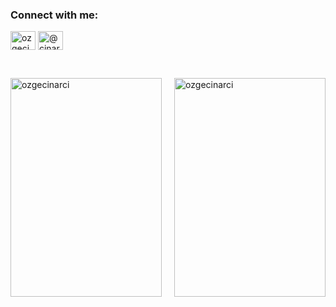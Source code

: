 
<!---
ozgecinarci/ozgecinarci is a ✨ special ✨ repository because its `README.md` (this file) appears on your GitHub profile.
You can click the Preview link to take a look at your changes.
--->
<h3 align="left">Connect with me:</h3>
<p align="left">
<a href="https://linkedin.com/in/ozgecinarci" target="blank"><img align="center" src="https://raw.githubusercontent.com/rahuldkjain/github-profile-readme-generator/master/src/images/icons/Social/linked-in-alt.svg" alt="ozgecinarci" height="30" width="40" /></a>
<a href="https://medium.com/@cinarciozge" target="blank"><img align="center" src="https://raw.githubusercontent.com/rahuldkjain/github-profile-readme-generator/master/src/images/icons/Social/medium.svg" alt="@cinarciozge" height="30" width="40" /></a>
</p>

<br>


<div style="display: flex; justify-content: space-between; align-items: flex-start;">

  
  <p style="width: 48%; height: 350px;">
    <img src="https://github-readme-stats.vercel.app/api/top-langs?username=ozgecinarci&show_icons=true&locale=en&layout=compact" alt="ozgecinarci" style="width: 100%; height: 100%; object-fit: contain;" />
  </p>

  <p style="width: 48%; height: 350px;">
    <img src="https://github-readme-streak-stats.herokuapp.com/?user=ozgecinarci&" alt="ozgecinarci" style="width: 100%; height: 100%; object-fit: contain;" />
  </p>

</div>
